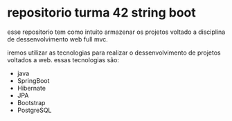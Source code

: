 

# repositorio turma 42 string boot

esse repositorio tem como intuito armazenar os projetos voltado a disciplina de dessenvolvimento web full mvc.

iremos utilizar as tecnologias para realizar o dessenvolvimento de projetos voltados a web.
essas tecnologias são:

- java 
- SpringBoot
- Hibernate
- JPA
- Bootstrap
- PostgreSQL
